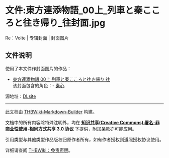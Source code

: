 # 文件:東方連添物語_00上_列車と秦こころと往き帰り_往封面.jpg

<!-- source html: G:\repos\THBWiki-Markdown-Builder\THBWikiMarkdown\Temp\file\2\25\ns6%3A%E6%9D%B1%E6%96%B9%E9%80%A3%E6%B7%BB%E7%89%A9%E8%AA%9E_00%E4%B8%8A_%E5%88%97%E8%BB%8A%E3%81%A8%E7%A7%A6%E3%81%93%E3%81%93%E3%82%8D%E3%81%A8%E5%BE%80%E3%81%8D%E5%B8%B0%E3%82%8A_%E5%BE%80%E5%B0%81%E9%9D%A2%2Ejpg.html -->

Re：Volte | 专辑封面 | 封面图片

## 文件说明
  
使用了本文件作封面图片的作品：
  

- [東方連添物語 00上 列車と秦こころと往き帰り 往](./東方連添物語_00上_列車と秦こころと往き帰り_往.md)  
该封面包含的角色：- [秦心](./秦心.md)

  
源地址：[DLsite](https://img.dlsite.jp/modpub/images2/parts/RJ303000/RJ302929/243a41d6256d29514e0d114fc1d68448.jpg)
  





---

此文档由 [THBWiki-Markdown-Builder](https://github.com/Delsin-Yu/THBWiki-Markdown-Builder) 构建。

文档中的所有内容除特殊注明外，均在 [**知识共享(Creative Commons) 署名-非商业性使用-相同方式共享 3.0 协议**](https://creativecommons.org/licenses/by-sa/3.0/deed.zh-hans) 下提供，附加条款亦可能应用。

引用类型与其他类型作品版权归原作者所有，如有作者授权则遵照授权协议使用。

详细请查阅 [THBWiki：免责声明](https://thbwiki.cc/THBWiki:%E5%85%8D%E8%B4%A3%E5%A3%B0%E6%98%8E)。

